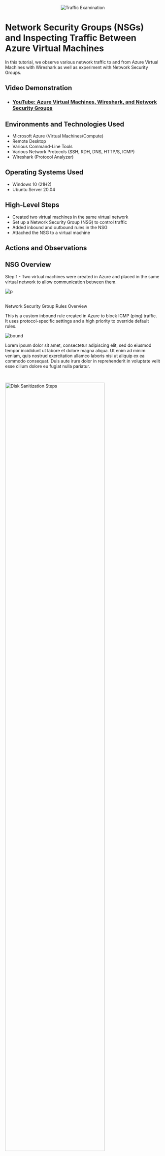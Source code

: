 <p align="center">
<img src="https://i.imgur.com/Ua7udoS.png" alt="Traffic Examination"/>
</p>

<h1>Network Security Groups (NSGs) and Inspecting Traffic Between Azure Virtual Machines</h1>
In this tutorial, we observe various network traffic to and from Azure Virtual Machines with Wireshark as well as experiment with Network Security Groups. <br />


<h2>Video Demonstration</h2>

- ### [YouTube: Azure Virtual Machines, Wireshark, and Network Security Groups](https://www.youtube.com)

<h2>Environments and Technologies Used</h2>

- Microsoft Azure (Virtual Machines/Compute)
- Remote Desktop
- Various Command-Line Tools
- Various Network Protocols (SSH, RDH, DNS, HTTP/S, ICMP)
- Wireshark (Protocol Analyzer)

<h2>Operating Systems Used </h2>

- Windows 10 (21H2)
- Ubuntu Server 20.04

<h2>High-Level Steps</h2>

- Created two virtual machines in the same virtual network
- Set up a Network Security Group (NSG) to control traffic
- Added inbound and outbound rules in the NSG
- Attached the NSG to a virtual machine

<h2>Actions and Observations</h2>

<h2>NSG Overview</h2>

Step 1 - Two virtual machines were created in Azure and placed in the same virtual network to allow communication between them.
<p>
  
![p](https://github.com/user-attachments/assets/e0e6d359-3a30-4911-94f7-974c4bf374d0)
</p>
<br />


</h2>Network Security Group Rules Overview</h2>

This is a custom inbound rule created in Azure to block ICMP (ping) traffic. It uses protocol-specific settings and a high priority to override default rules.
<p>
  
![bound](https://github.com/user-attachments/assets/cf53274a-398c-4526-bd34-0b1b50e5896b)
</p>
<p>
Lorem ipsum dolor sit amet, consectetur adipiscing elit, sed do eiusmod tempor incididunt ut labore et dolore magna aliqua. Ut enim ad minim veniam, quis nostrud exercitation ullamco laboris nisi ut aliquip ex ea commodo consequat. Duis aute irure dolor in reprehenderit in voluptate velit esse cillum dolore eu fugiat nulla pariatur.
</p>
<br />

<p>
<img src="https://i.imgur.com/DJmEXEB.png" height="80%" width="80%" alt="Disk Sanitization Steps"/>
</p>
<p>
Lorem ipsum dolor sit amet, consectetur adipiscing elit, sed do eiusmod tempor incididunt ut labore et dolore magna aliqua. Ut enim ad minim veniam, quis nostrud exercitation ullamco laboris nisi ut aliquip ex ea commodo consequat. Duis aute irure dolor in reprehenderit in voluptate velit esse cillum dolore eu fugiat nulla pariatur.
</p>
<br />
